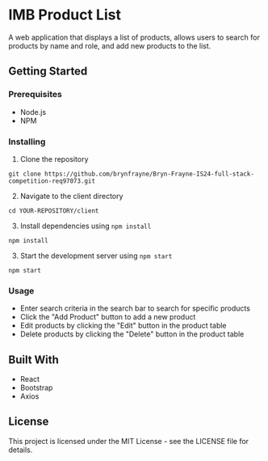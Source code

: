 # IMB Product List

A web application that displays a list of products, allows users to search for products by name and role, and add new products to the list.

## Getting Started

### Prerequisites

- Node.js
- NPM

### Installing

1. Clone the repository
```
git clone https://github.com/brynfrayne/Bryn-Frayne-IS24-full-stack-competition-req97073.git
```
2. Navigate to the client directory
```
cd YOUR-REPOSITORY/client
```
3. Install dependencies using `npm install`
```
npm install
```
3. Start the development server using `npm start`
```
npm start
```

### Usage

- Enter search criteria in the search bar to search for specific products
- Click the "Add Product" button to add a new product
- Edit products by clicking the "Edit" button in the product table
- Delete products by clicking the "Delete" button in the product table

## Built With

- React
- Bootstrap
- Axios

## License

This project is licensed under the MIT License - see the LICENSE file for details.

